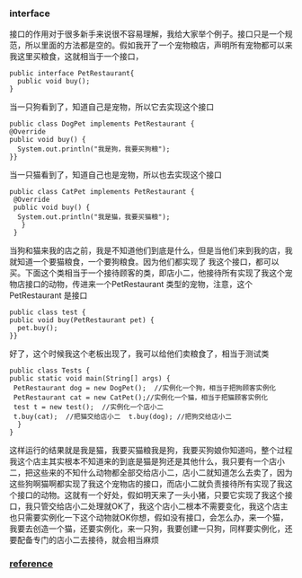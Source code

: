 ### interface


<p>接口的作用对于很多新手来说很不容易理解，我给大家举个例子。接口只是一个规范，所以里面的方法都是空的。假如我开了一个宠物粮店，声明所有宠物都可以来我这里买粮食，这就相当于一个接口，</p>

```
public interface PetRestaurant{
  public void buy();
}

```

当一只狗看到了，知道自己是宠物，所以它去实现这个接口 <br>

```
public class DogPet implements PetRestaurant { 
@Override 
public void buy() {
  System.out.println("我是狗，我要买狗粮"); 
}}
```

<p>当一只猫看到了，知道自己也是宠物，所以也去实现这个接口</p>

```
public class CatPet implements PetRestaurant {
 @Override 
 public void buy() { 
  System.out.println("我是猫，我要买猫粮");
   }
 }
```

  <p>
    当狗和猫来我的店之前，我是不知道他们到底是什么，但是当他们来到我的店，我就知道一个要猫粮食，一个要狗粮食。因为他们都实现了 我这个接口，都可以买。下面这个类相当于一个接待顾客的类，即店小二，他接待所有实现了我这个宠物店接口的动物，传进来一个PetRestaurant 类型的宠物，注意，这个PetRestaurant 是接口
  </p>
  
  ```
  public class test { 
  public void buy(PetRestaurant pet) {
    pet.buy(); 
  }}
  ```
  
<p>  好了，这个时候我这个老板出现了，我可以给他们卖粮食了，相当于测试类</p>

```
public class Tests { 
public static void main(String[] args) { 
 PetRestaurant dog = new DogPet();  //实例化一个狗，相当于把狗顾客实例化  
 PetRestaurant cat = new CatPet();//实例化一个猫，相当于把猫顾客实例化 
 test t = new test();  //实例化一个店小二  
 t.buy(cat);  //把猫交给店小二  t.buy(dog); //把狗交给店小二
  }
}
```

这样运行的结果就是我是猫，我要买猫粮我是狗，我要买狗娘你知道吗，整个过程我这个店主其实根本不知道来的到底是猫是狗还是其他什么，我只要有一个店小二，把这些来的不知什么动物都全部交给店小二，店小二就知道怎么去卖了，因为这些狗啊猫啊都实现了我这个宠物店的接口，而店小二就负责接待所有实现了我这个接口的动物。这就有一个好处，假如明天来了一头小猪，只要它实现了我这个接口，我只管交给店小二处理就OK了，我这个店小二根本不需要变化，我这个店主也只需要实例化一下这个动物就OK你想，假如没有接口，会怎么办，来一个猫，我要去创造一个猫，还要实例化，来一只狗，我要创建一只狗，同样要实例化，还要配备专门的店小二去接待，就会相当麻烦

### [reference](https://www.zhihu.com/question/20111251)
